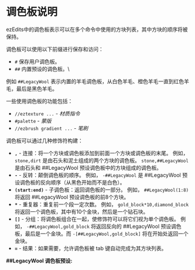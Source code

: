 # 调色板说明

ezEdits中的调色板表示可以在多个命令中使用的方块列表，其中方块的顺序将被保持。

调色板可以使用以下前缀进行保存和访问：
* `#` 保存用户调色板。
* `##` 内置预设的调色板。\

例如 `##LegacyWool` 表示内置的羊毛调色板，从白色羊毛、橙色羊毛一直到红色羊毛，最后是黑色羊毛。

一些使用调色板的功能包括：

* `//eztexture ...` - *材质指令*
* `#palette` - *蒙版*
* `//ezbrush gradient ...` - *笔刷*



调色板可以通过几种修饰符构建：

* &#x20;**`,`** - 连接：将一个方块或调色板添加到前面一个方块或调色板的末尾。 例如，
   `stone,dirt` 是由石头和泥土组成的两个方块的调色板。 `stone,##LegacyWool` 是由石头和 ##LegacyWool 预设调色板中的方块组成的调色板。
* &#x20;**`-`** - 反转：颠倒调色板的顺序。 例如， `-##LegacyWool` 是 ##LegacyWool 预设调色板的反向顺序（从黑色开始而不是白色）。
* &#x20;**`(start:end)`** - 子调色板：返回调色板的一部分。 例如， `##LegacyWool(1:8)` 将返回 ##LegacyWool 预设调色板的前8个方块。
* &#x20;**`*`** - 重复器：重复前一个段一定次数。 例如， `gold_block*10,diamond_block` 将返回一个调色板，其中有10个金块，然后是一个钻石块。
* &#x20;**`[]`** - 分组：将调色板组合在一起，使修饰符可以将它们视为单个调色板。 例如， `-##LegacyWool,gold_block` 将返回反向的 ##LegacyWool 预设调色板，最后是一个金块。而 `-[##LegacyWool,gold_block]` 将在开始处返回一个金块。
* &#x20;**`=`** - 结果：如果需要，允许调色板被 tab 键自动完成为其方块列表。



**##LegacyWool 调色板预设:**

<figure><img src="../.gitbook/assets/2024-02-04_19.31.54.png" alt=""><figcaption></figcaption></figure>
